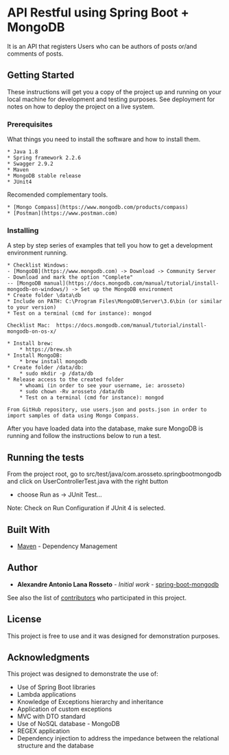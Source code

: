 # API Restful using Spring Boot + MongoDB

It is an API that registers Users who can be authors of posts or/and comments of posts.

## Getting Started

These instructions will get you a copy of the project up and running on your local machine for development and testing purposes. See deployment for notes on how to deploy the project on a live system.

### Prerequisites

What things you need to install the software and how to install them.

```
* Java 1.8
* Spring framework 2.2.6
* Swagger 2.9.2
* Maven
* MongoDB stable release
* JUnit4
```
Recomended complementary tools.

```
* [Mongo Compass](https://www.mongodb.com/products/compass)
* [Postman](https://www.postman.com)
```

### Installing

A step by step series of examples that tell you how to get a development environment running.

```
* Checklist Windows: 
- [MongoDB](https://www.mongodb.com) -> Download -> Community Server 
- Download and mark the option "Complete"
-- [MongoDB manual](https://docs.mongodb.com/manual/tutorial/install-mongodb-on-windows/) -> Set up the MongoDB environment 
* Create folder \data\db 
* Include on PATH: C:\Program Files\MongoDB\Server\3.6\bin (or similar to your version) 
* Test on a terminal (cmd for instance): mongod 
```
```
Checklist Mac:  https://docs.mongodb.com/manual/tutorial/install-mongodb-on-os-x/ 
 
* Install brew: 
	* https://brew.sh 
* Install MongoDB: 
	* brew install mongodb 
* Create folder /data/db:
	* sudo mkdir -p /data/db 
* Release access to the created folder
	* whoami (in order to see your username, ie: arosseto) 
	* sudo chown -Rv arosseto /data/db 
	* Test on a terminal (cmd for instance): mongod
```
```
From GitHub repository, use users.json and posts.json in order to import samples of data using Mongo Compass.
```

After you have loaded data into the database, make sure MongoDB is running and follow the instructions below to run a test.

## Running the tests

From the project root, go to src/test/java/com.arosseto.springbootmongodb and click on UserControllerTest.java with the right button
* choose Run as -> JUnit Test...

Note: Check on Run Configuration if JUnit 4 is selected.

## Built With

* [Maven](https://maven.apache.org/) - Dependency Management

## Author

* **Alexandre Antonio Lana Rosseto** - *Initial work* - [spring-boot-mongodb](https://github.com/alexandrerosseto/spring-boot-mongodb)

See also the list of [contributors](https://github.com/your/project/contributors) who participated in this project.

## License

This project is free to use and it was designed for demonstration purposes.

## Acknowledgments

This project was designed to demonstrate the use of:

* Use of Spring Boot libraries
* Lambda applications
* Knowledge of Exceptions hierarchy and inheritance
* Application of custom exceptions
* MVC with DTO standard
* Use of NoSQL database - MongoDB
* REGEX application
* Dependency injection to address the impedance between the relational structure and the database

